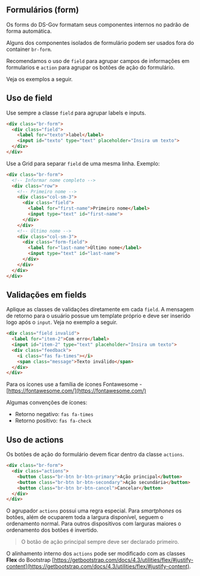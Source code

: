 ## Formulários (form)

Os forms do DS-Gov formatam seus componentes internos no padrão de forma automática.

Alguns dos componentes isolados de formulário podem ser usados fora do container `br-form`.

Recomendamos o uso de `field` para agrupar campos de informações em formularios e `action` para agrupar os botões de ação do formulário.

Veja os exemplos a seguir.

## Uso de field

Use sempre a classe `field` para agrupar labels e inputs.

```html
<div class="br-form">
  <div class="field">
    <label for="texto">label</label>
    <input id="texto" type="text" placeholder="Insira um texto">
  </div>
</div>
```

Use a Grid para separar `field` de uma mesma linha. Exemplo:

```html
<div class="br-form">
  <!-- Informar nome completo -->
  <div class="row">
    <!-- Primeiro nome -->
    <div class="col-sm-3">
      <div class="field">
        <label for="first-name">Primeiro nome</label>
        <input type="text" id="first-name">
      </div>
    </div>
    <!-- Último nome -->
    <div class="col-sm-3">
      <div class="form-field">
        <label for="last-name">Ùltimo nome</label>
        <input type="text" id="last-name">
      </div>
    </div>
  </div>
</div>
```

## Validações em fields

Aplique as classes de validações diretamente em cada `field`. A mensagem de retorno para o usuário possue um template próprio e deve ser inserido logo após o `input`. Veja no exemplo a seguir.

```html
<div class="field invalid">
  <label for="item-2">Com erro</label>
  <input id="item-2" type="text" placeholder="Insira um texto">
  <div class="feedback">
    <i class="fas fa-times"></i>
    <span class="message">Texto inválido</span>
  </div>
</div>
```

Para os ícones use a família de ícones Fontawesome - [https://fontawesome.com/](https://fontawesome.com/)

Algumas convenções de ícones:

- Retorno negativo: `fas fa-times`
- Retorno positivo: `fas fa-check`

## Uso de actions

Os botões de ação do formulário devem ficar dentro da classe `actions`.

```html
<div class="br-form">
  <div class="actions">
    <button class="br-btn br-btn-primary">Ação principal</button>
    <button class="br-btn br-btn-secondary">Ação secundária</button>
    <button class="br-btn br-btn-cancel">Cancelar</button>
  </div>
</div>
```

O agrupador `actions` possui uma regra especial. Para _smartphones_ os botões, além de ocuparem toda a largura disponível, seguem o ordenamento normal. Para outros dispositivos com larguras maiores o ordenamento dos botões é invertido.

> O botão de ação principal sempre deve ser declarado primeiro.

O alinhamento interno dos `actions` pode ser modificado com as classes **Flex** do Bootstrap [https://getbootstrap.com/docs/4.3/utilities/flex/#justify-content](https://getbootstrap.com/docs/4.3/utilities/flex/#justify-content).
